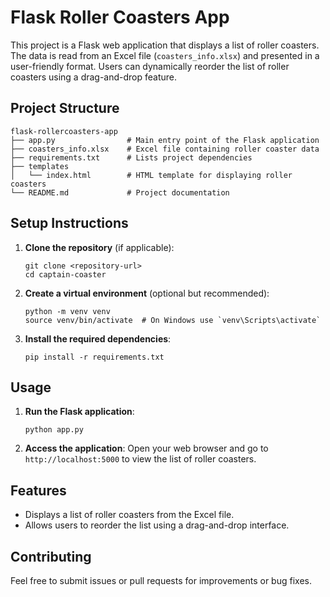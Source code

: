 # Flask Roller Coasters App

This project is a Flask web application that displays a list of roller coasters. The data is read from an Excel file (`coasters_info.xlsx`) and presented in a user-friendly format. Users can dynamically reorder the list of roller coasters using a drag-and-drop feature.

## Project Structure

```
flask-rollercoasters-app
├── app.py                # Main entry point of the Flask application
├── coasters_info.xlsx    # Excel file containing roller coaster data
├── requirements.txt      # Lists project dependencies
├── templates
│   └── index.html        # HTML template for displaying roller coasters
└── README.md             # Project documentation
```

## Setup Instructions

1. **Clone the repository** (if applicable):
   ```
   git clone <repository-url>
   cd captain-coaster
   ```

2. **Create a virtual environment** (optional but recommended):
   ```
   python -m venv venv
   source venv/bin/activate  # On Windows use `venv\Scripts\activate`
   ```

3. **Install the required dependencies**:
   ```
   pip install -r requirements.txt
   ```

## Usage

1. **Run the Flask application**:
   ```
   python app.py
   ```

2. **Access the application**:
   Open your web browser and go to `http://localhost:5000` to view the list of roller coasters.

## Features

- Displays a list of roller coasters from the Excel file.
- Allows users to reorder the list using a drag-and-drop interface.

## Contributing

Feel free to submit issues or pull requests for improvements or bug fixes.
